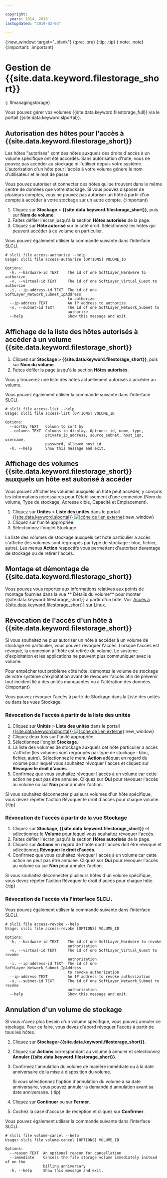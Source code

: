 ```yaml
---

copyright:
  years: 2014, 2019
lastupdated: "2019-02-05"

---
```

{:new_window: target="_blank"}
{:pre: .pre}
{:tip: .tip}
{:note: .note}
{:important: .important}


# Gestion de {{site.data.keyword.filestorage_short}}
{: #managingstorage}

Vous pouvez gérer vos volumes {{site.data.keyword.filestorage_full}} via le portail {{site.data.keyword.slportal}}.

## Autorisation des hôtes pour l'accès à {{site.data.keyword.filestorage_short}}

Les hôtes "autorisés" sont des hôtes auxquels des droits d'accès à un volume spécifique ont été accordés. Sans autorisation d'hôte, vous ne pouvez pas accéder au stockage ni l'utiliser depuis votre système. L'autorisation d'un hôte pour l'accès à votre volume génère le nom d'utilisateur et le mot de passe.

Vous pouvez autoriser et connecter des hôtes qui se trouvent dans le même centre de données que votre stockage. Si vous pouvez disposer de plusieurs comptes, vous ne pouvez pas autoriser un hôte à partir d'un compte à accéder à votre stockage sur un autre compte.
{:important}

1. Cliquez sur **Stockage** > **{{site.data.keyword.filestorage_short}}**, puis sur **Nom de volume**.
2. Faites défiler l'écran jusqu'à la section **Hôtes autorisés** de la page.
3. Cliquez sur **Hôte autorisé** sur le côté droit. Sélectionnez les hôtes qui peuvent accéder à ce volume en particulier.

Vous pouvez également utiliser la commande suivante dans l'interface SLCLI.
```
# slcli file access-authorize --help
Usage: slcli file access-authorize [OPTIONS] VOLUME_ID

Options:
  -h, --hardware-id TEXT    The id of one SoftLayer_Hardware to authorize
  -v, --virtual-id TEXT     The id of one SoftLayer_Virtual_Guest to authorize
  -i, --ip-address-id TEXT  The id of one SoftLayer_Network_Subnet_IpAddress
                            to authorize
  --ip-address TEXT         An IP address to authorize
  -s, --subnet-id TEXT      The id of one SoftLayer_Network_Subnet to
                            authorize
  --help                    Show this message and exit.
```

## Affichage de la liste des hôtes autorisés à accéder à un volume {{site.data.keyword.filestorage_short}}

1. Cliquez sur **Stockage > {{site.data.keyword.filestorage_short}}**, puis sur **Nom du volume**.
2. Faites défiler la page jusqu'à la section **Hôtes autorisés**.

Vous y trouverez une liste des hôtes actuellement autorisés à accéder au volume.

Vous pouvez également utiliser la commande suivante dans l'interface SLCLI.
```
# slcli file access-list --help
Usage: slcli file access-list [OPTIONS] VOLUME_ID

Options:
  --sortby TEXT   Column to sort by
  --columns TEXT  Columns to display. Options: id, name, type,
                  private_ip_address, source_subnet, host_iqn, username,
                  password, allowed_host_id
  -h, --help      Show this message and exit.
```


## Affichage des volumes {{site.data.keyword.filestorage_short}} auxquels un hôte est autorisé à accéder

Vous pouvez afficher les volumes auxquels un hôte peut accéder, y compris les informations nécessaires pour l'établissement d'une connexion (Nom du volume, Type de stockage, Adresse cible, Capacité et Emplacement).

1. Cliquez sur **Unités** > **Liste des unités** dans le portail [{{site.data.keyword.slportal}} ![Icône de lien externe](../../icons/launch-glyph.svg "Icône de lien externe")](https://control.softlayer.com/){:new_window}
2. Cliquez sur l'unité appropriée.
2. Sélectionnez l'onglet Stockage.

La liste des volumes de stockage auxquels cet hôte particulier a accès s'affiche (les volumes sont regroupés par type de stockage : bloc, fichier, autre). Les menus **Action** respectifs vous permettent d'autoriser davantage de stockage ou de retirer l'accès.


## Montage et démontage de {{site.data.keyword.filestorage_short}}

Vous pouvez vous reporter aux informations relatives aux points de montage fournies dans la vue ** Détails du volume** pour monter {{site.data.keyword.filestorage_short}} à partir d'un hôte. Voir [Accès à {{site.data.keyword.filestorage_short}} sur Linux](/docs/infrastructure/FileStorage?topic=FileStorage-mountingLinux).


## Révocation de l'accès d'un hôte à {{site.data.keyword.filestorage_short}}

Si vous souhaitez ne plus autoriser un hôte à accéder à un volume de stockage en particulier, vous pouvez révoquer l'accès. Lorsque l'accès est révoqué, la connexion à l'hôte est retirée du volume. Le système d'exploitation et les applications ne peuvent plus communiquer avec le volume.

Pour empêcher tout problème côté hôte, démontez le volume de stockage de votre système d'exploitation avant de révoquer l'accès afin de prévenir tout incident lié à des unités manquantes ou à l'altération des données.
{:important}

Vous pouvez révoquer l'accès à partir de Stockage dans la Liste des unités ou dans les vues Stockage.

### Révocation de l'accès à partir de la liste des unités

1. Cliquez sur **Unités** > **Liste des unités** dans le portail [{{site.data.keyword.slportal}} ![Icône de lien externe](../../icons/launch-glyph.svg "Icône de lien externe")](https://control.softlayer.com/){:new_window}
2. Cliquez deux fois sur l'unité appropriée.
3. Sélectionnez l'onglet **Stockage**.
4. La liste des volumes de stockage auxquels cet hôte particulier a accès s'affiche (les volumes sont regroupés par type de stockage : bloc, fichier, autre). Sélectionnez le menu **Action** adéquat en regard du volume pour lequel vous souhaitez révoquer l'accès et cliquez sur **Révoquer le droit d'accès**.
5. Confirmez que vous souhaitez révoquer l'accès à un volume car cette action ne peut pas être annulée. Cliquez sur **Oui** pour révoquer l'accès au volume ou sur **Non** pour annuler l'action.

Si vous souhaitez déconnecter plusieurs volumes d'un hôte spécifique, vous devez répéter l'action Révoquer le droit d'accès pour chaque volume.
{:tip}


### Révocation de l'accès à partir de la vue Stockage

1. Cliquez sur **Stockage, {{site.data.keyword.filestorage_short}}** et sélectionnez le **Volume** pour lequel vous souhaitez révoquer l'accès.
2. Faites défiler l'écran jusqu'à la section **Hôtes autorisés** de la page.
3. Cliquez sur **Actions** en regard de l'hôte dont l'accès doit être révoqué et sélectionnez **Révoquer le droit d'accès**.
4. Confirmez que vous souhaitez révoquer l'accès à un volume car cette action ne peut pas être annulée. Cliquez sur **Oui** pour révoquer l'accès au volume ou sur **Non** pour annuler l'action.

Si vous souhaitez déconnecter plusieurs hôtes d'un volume spécifique, vous devez répéter l'action Révoquer le droit d'accès pour chaque hôte.
{:tip}

### Révocation de l'accès via l'interface SLCLI.
Vous pouvez également utiliser la commande suivante dans l'interface SLCLI.
```
# slcli file access-revoke --help
Usage: slcli file access-revoke [OPTIONS] VOLUME_ID

Options:
  -h, --hardware-id TEXT    The id of one SoftLayer_Hardware to revoke
                            authorization
  -v, --virtual-id TEXT     The id of one SoftLayer_Virtual_Guest to revoke
                            authorization
  -i, --ip-address-id TEXT  The id of one SoftLayer_Network_Subnet_IpAddress
                            to revoke authorization
  --ip-address TEXT         An IP address to revoke authorization
  -s, --subnet-id TEXT      The id of one SoftLayer_Network_Subnet to revoke
                            authorization
  --help                    Show this message and exit.
```

## Annulation d'un volume de stockage

Si vous n'avez plus besoin d'un volume spécifique, vous pouvez annuler ce stockage. Pour ce faire, vous devez d'abord révoquer l'accès à partir de tous les hôtes.

1. Cliquez sur **Stockage**>**{{site.data.keyword.filestorage_short}}**.
2. Cliquez sur **Actions** correspondant au volume à annuler et sélectionnez **Annuler {{site.data.keyword.filestorage_short}}**.
3. Confirmez l'annulation du volume de manière immédiate ou à la date anniversaire de la mise à disposition du volume.

   Si vous sélectionnez l'option d'annulation du volume à sa date anniversaire, vous pouvez annuler la demande d'annulation avant sa date anniversaire.
   {:tip}
4. Cliquez sur **Continuer** ou sur **Fermer**.
5. Cochez la case d'accusé de réception et cliquez sur **Confirmer**.

Vous pouvez également utiliser la commande suivante dans l'interface SLCLI.
```
# slcli file volume-cancel --help
Usage: slcli file volume-cancel [OPTIONS] VOLUME_ID

Options:
  --reason TEXT  An optional reason for cancellation
  --immediate    Cancels the file storage volume immediately instead of on the
                 billing anniversary
  -h, --help     Show this message and exit.
```
